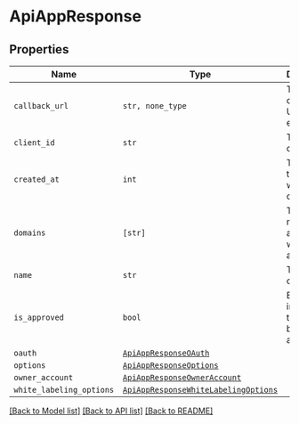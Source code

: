 # ApiAppResponse



## Properties

| Name | Type | Description | Notes |
| ---- | ---- | ----------- | ----- |
| `callback_url` | ```str, none_type``` |  The app&#39;s callback URL (for events)  |  |
| `client_id` | ```str``` |  The app&#39;s client id  |  |
| `created_at` | ```int``` |  The time that the app was created  |  |
| `domains` | ```[str]``` |  The domain name(s) associated with the app  |  |
| `name` | ```str``` |  The name of the app  |  |
| `is_approved` | ```bool``` |  Boolean to indicate if the app has been approved  |  |
| `oauth` | [```ApiAppResponseOAuth```](ApiAppResponseOAuth.md) |    |  |
| `options` | [```ApiAppResponseOptions```](ApiAppResponseOptions.md) |    |  |
| `owner_account` | [```ApiAppResponseOwnerAccount```](ApiAppResponseOwnerAccount.md) |    |  |
| `white_labeling_options` | [```ApiAppResponseWhiteLabelingOptions```](ApiAppResponseWhiteLabelingOptions.md) |    |  |


[[Back to Model list]](../README.md#documentation-for-models) [[Back to API list]](../README.md#documentation-for-api-endpoints) [[Back to README]](../README.md)


